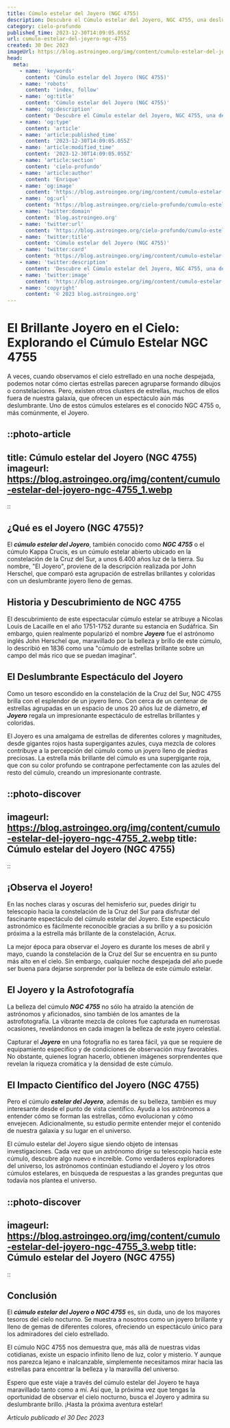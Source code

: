 ```yaml
---
title: Cúmulo estelar del Joyero (NGC 4755)
description: Descubre el Cúmulo estelar del Joyero, NGC 4755, una deslumbrante formación celeste. Aprende acerca de sus características y su importancia astronómica.
category: cielo-profundo
published_time: 2023-12-30T14:09:05.055Z
url: cumulo-estelar-del-joyero-ngc-4755
created: 30 Dec 2023
imageUrl: https://blog.astroingeo.org/img/content/cumulo-estelar-del-joyero-ngc-4755_3.webp
head:
  meta:
    - name: 'keywords'
      content: 'Cúmulo estelar del Joyero (NGC 4755)'
    - name: 'robots'
      content: 'index, follow'
    - name: 'og:title'
      content: 'Cúmulo estelar del Joyero (NGC 4755)'
    - name: 'og:description'
      content: 'Descubre el Cúmulo estelar del Joyero, NGC 4755, una deslumbrante formación celeste. Aprende acerca de sus características y su importancia astronómica.'
    - name: 'og:type'
      content: 'article'
    - name: 'article:published_time'
      content: '2023-12-30T14:09:05.055Z'
    - name: 'article:modified_time'
      content: '2023-12-30T14:09:05.055Z'
    - name: 'article:section'
      content: 'cielo-profundo'
    - name: 'article:author'
      content: 'Enrique'
    - name: 'og:image'
      content: 'https://blog.astroingeo.org/img/content/cumulo-estelar-del-joyero-ngc-4755_3.webp'
    - name: 'og:url'
      content: 'https://blog.astroingeo.org/cielo-profundo/cumulo-estelar-del-joyero-ngc-4755'
    - name: 'twitter:domain'
      content: 'blog.astroingeo.org'
    - name: 'twitter:url'
      content: 'https://blog.astroingeo.org/cielo-profundo/cumulo-estelar-del-joyero-ngc-4755'
    - name: 'twitter:title'
      content: 'Cúmulo estelar del Joyero (NGC 4755)'
    - name: 'twitter:card'
      content: 'https://blog.astroingeo.org/img/content/cumulo-estelar-del-joyero-ngc-4755_3.webp'
    - name: 'twitter:description'
      content: 'Descubre el Cúmulo estelar del Joyero, NGC 4755, una deslumbrante formación celeste. Aprende acerca de sus características y su importancia astronómica.'
    - name: 'twitter:image'
      content: 'https://blog.astroingeo.org/img/content/cumulo-estelar-del-joyero-ngc-4755_3.webp'
    - name: 'copyright'
      content: '© 2023 blog.astroingeo.org'
---
```

# El Brillante Joyero en el Cielo: Explorando el Cúmulo Estelar NGC 4755

A veces, cuando observamos el cielo estrellado en una noche despejada, podemos notar cómo ciertas estrellas parecen agruparse formando dibujos o constelaciones. Pero, existen otros clusters de estrellas, muchos de ellos fuera de nuestra galaxia, que ofrecen un espectáculo aún más deslumbrante. Uno de estos cúmulos estelares es el conocido NGC 4755 o, más comúnmente, el Joyero. 

::photo-article
---
title: Cúmulo estelar del Joyero (NGC 4755)
imageurl: https://blog.astroingeo.org/img/content/cumulo-estelar-del-joyero-ngc-4755_1.webp
---
::

## **¿Qué es el Joyero (NGC 4755)?**

El __*cúmulo estelar del Joyero*__, también conocido como __*NGC 4755*__ o el cúmulo Kappa Crucis, es un cúmulo estelar abierto ubicado en la constelación de la Cruz del Sur, a unos 6.400 años luz de la tierra. Su nombre, "El Joyero", proviene de la descripción realizada por John Herschel, que comparó esta agrupación de estrellas brillantes y coloridas con un deslumbrante joyero lleno de gemas.

## **Historia y Descubrimiento de NGC 4755**

El descubrimiento de este espectacular cúmulo estelar se atribuye a Nicolas Louis de Lacaille en el año 1751-1752 durante su estancia en Sudáfrica. Sin embargo, quien realmente popularizó el nombre __*Joyero*__ fue el astrónomo inglés John Herschel que, maravillado por la belleza y brillo de este cúmulo, lo describió en 1836 como una "cúmulo de estrellas brillante sobre un campo del más rico que se puedan imaginar". 

## **El Deslumbrante Espectáculo del Joyero**

Como un tesoro escondido en la constelación de la Cruz del Sur, NGC 4755 brilla con el esplendor de un joyero lleno. Con cerca de un centenar de estrellas agrupadas en un espacio de unos 20 años luz de diámetro, __*el Joyero*__ regala un impresionante espectáculo de estrellas brillantes y coloridas.

El Joyero es una amalgama de estrellas de diferentes colores y magnitudes, desde gigantes rojos hasta supergigantes azules, cuya mezcla de colores contribuye a la percepción del cúmulo como un joyero lleno de piedras preciosas. La estrella más brillante del cúmulo es una supergigante roja, que con su color profundo se contrapone perfectamente con las azules del resto del cúmulo, creando un impresionante contraste.


::photo-discover
---
imageurl: https://blog.astroingeo.org/img/content/cumulo-estelar-del-joyero-ngc-4755_2.webp
title: Cúmulo estelar del Joyero (NGC 4755)
---
::

## **¡Observa el Joyero!**

En las noches claras y oscuras del hemisferio sur, puedes dirigir tu telescopio hacia la constelación de la Cruz del Sur para disfrutar del fascinante espectáculo del cúmulo estelar del Joyero. Este espectáculo astronómico es fácilmente reconocible gracias a su brillo y a su posición próxima a la estrella más brillante de la constelación, Acrux.

La mejor época para observar el Joyero es durante los meses de abril y mayo, cuando la constelación de la Cruz del Sur se encuentra en su punto más alto en el cielo. Sin embargo, cualquier noche despejada del año puede ser buena para dejarse sorprender por la belleza de este cúmulo estelar.

## **El Joyero y la Astrofotografía**

La belleza del cúmulo __*NGC 4755*__ no sólo ha atraído la atención de astrónomos y aficionados, sino también de los amantes de la astrofotografía. La vibrante mezcla de colores fue capturada en numerosas ocasiones, revelándonos en cada imagen la belleza de este joyero celestial.

Capturar el __*Joyero*__ en una fotografía no es tarea fácil, ya que se requiere de equipamiento específico y de condiciones de observación muy favorables. No obstante, quienes logran hacerlo, obtienen imágenes sorprendentes que revelan la riqueza cromática y la densidad de este cúmulo.

## **El Impacto Científico del Joyero (NGC 4755)**

Pero el cúmulo __*estelar del Joyero*__, además de su belleza, también es muy interesante desde el punto de vista científico. Ayuda a los astrónomos a entender cómo se forman las estrellas, cómo evolucionan y cómo envejecen. Adicionalmente, su estudio permite entender mejor el contenido de nuestra galaxia y su lugar en el universo.

El cúmulo estelar del Joyero sigue siendo objeto de intensas investigaciones. Cada vez que un astrónomo dirige su telescopio hacia este cúmulo, descubre algo nuevo e increíble. Como verdaderos exploradores del universo, los astrónomos continúan estudiando el Joyero y los otros cúmulos estelares, en búsqueda de respuestas a las grandes preguntas que todavía nos plantea el universo.


::photo-discover
---
imageurl: https://blog.astroingeo.org/img/content/cumulo-estelar-del-joyero-ngc-4755_3.webp
title: Cúmulo estelar del Joyero (NGC 4755)
---
::

## **Conclusión**

El __*cúmulo estelar del Joyero o NGC 4755*__ es, sin duda, uno de los mayores tesoros del cielo nocturno. Se muestra a nosotros como un joyero brillante y lleno de gemas de diferentes colores, ofreciendo un espectáculo único para los admiradores del cielo estrellado.

El cúmulo NGC 4755 nos demuestra que, más allá de nuestras vidas cotidianas, existe un espacio infinito lleno de luz, color y misterio. Y aunque nos parezca lejano e inalcanzable, simplemente necesitamos mirar hacia las estrellas para encontrar la belleza y la maravilla del universo. 

Espero que este viaje a través del cúmulo estelar del Joyero te haya maravillado tanto como a mí. Así que, la próxima vez que tengas la oportunidad de observar el cielo nocturno, busca el Joyero y admira su deslumbrante brillo. ¡Hasta la próxima aventura estelar!


_Artículo publicado el 30 Dec 2023_